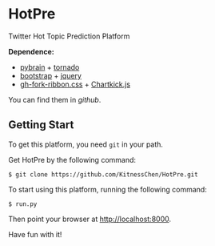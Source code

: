 HotPre
=========

Twitter Hot Topic Prediction Platform

**Dependence:**
- [pybrain](http://www.pybrain.org/) + [tornado](http://www.tornadoweb.org/)
- [bootstrap](http://www.bootstrap.com/) + [jquery](http://jquery.com/)
- [gh-fork-ribbon.css](http://simonwhitaker.github.io/github-fork-ribbon-css/) + [Chartkick.js](http://chartkick.com/)

You can find them in *github*.

Getting Start
-----------------
To get this platform, you need `git` in your path.

Get HotPre by the following command:
```
$ git clone https://github.com/KitnessChen/HotPre.git
```

To start using this platform, running the following command:
```
$ run.py
```

Then point your browser at [http://localhost:8000](http://localhost:8000).

Have fun with it!
